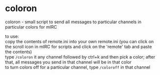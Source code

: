 # coloron
coloron - small script to send all messages to particular channels in particular colors for mIRC

to use:\
copy the contents of remote.ini into your own remote.ini (you can click on the scroll icon in mIRC for scripts and click on the 'remote' tab and paste the contents)\
type `/coloron` it any channel followed by ctrl+k and then pick a color; after that, all messages you send in that channel will be in that color\
to turn colors off for a particular channel, type `/coloroff` in that channel


